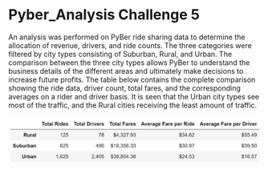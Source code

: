 # Pyber_Analysis Challenge 5

An analysis was performed on PyBer ride sharing data to determine the allocation of revenue, drivers, and ride counts. The three categories were filtered by city types consisting of Suburban, Rural, and Urban. The comparison between the three city types allows PyBer to understand the business details of the different areas and ultimately make decisions to increase future profits. The table below contains the complete comparison showing the ride data, driver count, total fares, and the corresponding averages on a rider and driver basis. It is seen that the Urban city types see most of the traffic, and the Rural cities receiving the least amount of traffic.

![](analysis/table.PNG)
 
